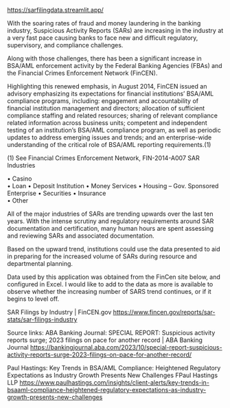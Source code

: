 https://sarfilingdata.streamlit.app/

With the soaring rates of fraud and money laundering in the banking industry, Suspicious Activity Reports (SARs) are increasing in the industry at a very fast pace causing banks to face new and difficult regulatory, supervisory, and compliance challenges.  

Along with those challenges, there has been a significant increase in BSA/AML enforcement activity by the Federal Banking Agencies (FBAs) and the Financial Crimes Enforcement Network (FinCEN).  

Highlighting this renewed emphasis, in August 2014, FinCEN issued an advisory emphasizing its expectations for financial institutions’ BSA/AML compliance programs, including: engagement and accountability of financial institution management and directors; allocation of sufficient compliance staffing and related resources; sharing of relevant compliance related information across business units; competent and independent testing of an institution’s BSA/AML compliance program, as well as periodic updates to address emerging issues and trends; and an enterprise-wide understanding of the critical role of BSA/AML reporting requirements.(1)

(1)	See Financial Crimes Enforcement Network, FIN-2014-A007
SAR Industries

•	Casino	
•	Loan
•	Deposit Institution	
•	Money Services
•	Housing – Gov. Sponsored Enterprise
•	Securities
•	Insurance	
•	Other


All of the major industries of SARs are trending upwards over the last ten years. With the intense scrutiny and regulatory requirements around SAR documentation and certification, many human hours are spent assessing and reviewing SARs and associated documentation. 

Based on the upward trend, institutions could use the data presented to aid in preparing for the increased volume of SARs during resource and departmental planning. 

Data used by this application was obtained from the FinCen site below, and configured in Excel. I would like to add to the data as more is available to observe whether the increasing number of SARS trend continues, or if it begins to level off. 

SAR Filings by Industry | FinCEN.gov
https://www.fincen.gov/reports/sar-stats/sar-filings-industry

Source links:
ABA Banking Journal:
SPECIAL REPORT: Suspicious activity reports surge; 2023 filings on pace for another record | ABA Banking Journal
https://bankingjournal.aba.com/2023/10/special-report-suspicious-activity-reports-surge-2023-filings-on-pace-for-another-record/

Paul Hastings:
Key Trends in BSA/AML Compliance: Heightened Regulatory Expectations as Industry Growth Presents New Challenges FPaul Hastings LLP
https://www.paulhastings.com/insights/client-alerts/key-trends-in-bsaaml-compliance-heightened-regulatory-expectations-as-industry-growth-presents-new-challenges


